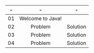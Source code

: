 
|-|-|-|
| :---: | :-: | :-: |
| 01 | Welcome to Java! | |
| 02 | Problem | Solution |
| 03 | Problem | Solution |
| 04 | Problem | Solution |
